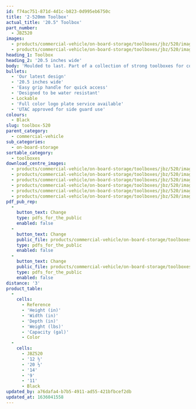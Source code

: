```yaml
---
id: f74ac751-871d-4d1c-b823-0d995eb6750c
title: '2-520mm Toolbox'
actual_title: '20.5" Toolbox'
part_number:
  - JBZ520
images:
  - products/commercial-vehicle/on-board-storage/toolboxes/jbz/520/images-lr/Product_Image_776x776_(518x518_focus_area)-JBZ520_01.jpg
  - products/commercial-vehicle/on-board-storage/toolboxes/jbz/520/images-lr/Product_Image_776x776_(518x518_focus_area)-JBZ520_02.jpg
heading_1: Toolbox
heading_2: '20.5 inches wide'
body: 'Moulded to last. Part of a collection of strong toolboxes for commercial vehicles, featuring our latest design.'
bullets:
  - 'Our latest design'
  - '20.5 inches wide'
  - 'Easy grip handle for quick access'
  - 'Designed to be water resistant'
  - Lockable
  - 'Full color logo plate service available'
  - 'UTAC approved for side guard use'
colours:
  - Black
slug: toolbox-520
parent_category:
  - commercial-vehicle
sub_categories:
  - on-board-storage
sortable_category:
  - toolboxes
download_centre_images:
  - products/commercial-vehicle/on-board-storage/toolboxes/jbz/520/images-hr/JBZ520_001.jpg
  - products/commercial-vehicle/on-board-storage/toolboxes/jbz/520/images-hr/JBZ520_002.jpg
  - products/commercial-vehicle/on-board-storage/toolboxes/jbz/520/images-hr/JBZ520_003.jpg
  - products/commercial-vehicle/on-board-storage/toolboxes/jbz/520/images-hr/JBZ520_004.jpg
  - products/commercial-vehicle/on-board-storage/toolboxes/jbz/520/images-hr/JBZ520_005.jpg
  - products/commercial-vehicle/on-board-storage/toolboxes/jbz/520/images-hr/JBZ520_03.jpg
pdf_pub_rep:
  -
    button_text: Change
    type: pdfs_for_the_public
    enabled: false
  -
    button_text: Change
    public_file: products/commercial-vehicle/on-board-storage/toolboxes/jbz/520/pdf-lr/PIL-SAL-0030.pdf
    type: pdfs_for_the_public
    enabled: false
  -
    button_text: Change
    public_file: products/commercial-vehicle/on-board-storage/toolboxes/jbz/520/pdf-lr/PIL-SAL-0035.pdf
    type: pdfs_for_the_public
    enabled: false
distance: '3'
product_table:
  -
    cells:
      - Reference
      - 'Height (in)'
      - 'Width (in)'
      - 'Depth (in)'
      - 'Weight (lbs)'
      - 'Capacity (gal)'
      - Color
  -
    cells:
      - JBZ520
      - '12 ½'
      - '20 ½'
      - '14'
      - '9'
      - '11'
      - Black
updated_by: a76dafa4-b7b5-4911-ad55-421bfbcef2db
updated_at: 1636041558
---
```

